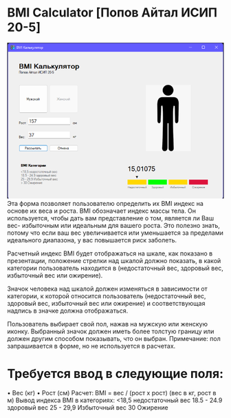 # BMI Calculator [Попов Айтал ИСИП 20-5]
![Screenshot](https://github.com/createandchoose/BMI-Calculator-Csharp/blob/main/BMICalculator/Resources/%D0%A1%D0%BD%D0%B8%D0%BC%D0%BE%D0%BA%20%D1%8D%D0%BA%D1%80%D0%B0%D0%BD%D0%B0%202022-02-08%20041542.png)
Эта форма позволяет пользователю определить их BMI индекс на основе их веса и роста. BMI обозначает индекс массы тела. Он используется, чтобы дать вам представление о том, является ли Ваш вес- избыточным или идеальным для вашего роста. Это полезно знать, потому что если ваш вес увеличивается или уменьшается за пределами идеального диапазона, у вас повышается риск заболеть.

Расчетный индекс BMI будет отображаться на шкале, как показано в презентации, положение стрелки над шкалой должно показать, в какой категории пользователь находится в (недостаточный вес, здоровый вес, избыточный вес или ожирение).

Значок человека над шкалой должен изменяться в зависимости от категории, к которой относится пользователь (недостаточный вес, здоровый вес, избыточный вес или ожирение) и соответствующая надпись в значке должна отображаться.

Пользователь выбирает свой пол, нажав на мужскую или женскую иконку. Выбранный значок должен иметь более толстую границу или должен другим способом показывать, что он выбран.
Примечание: пол запрашивается в форме, но не используется в расчетах.

# Требуется ввод в следующие поля:
• Вес (кг)
• Рост (см)
Расчет:
BMI = вес / (рост х рост)
(вес в кг, рост в м)
Вывод индекса BMI в категориях:
<18,5 недостаточный вес
18.5 - 24.9 здоровый вес
25 - 29,9 Избыточный вес
30 Ожирение
